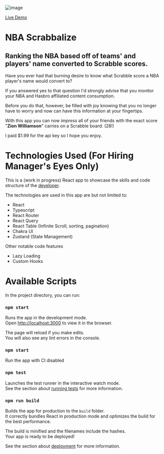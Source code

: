![image](https://user-images.githubusercontent.com/51007432/224230005-761efec4-6c34-4e8f-a79f-b261e1b7cc36.png)

[Live Demo](https://dainty-kelpie-cbc8d7.netlify.app/)

# NBA Scrabbalize

## Ranking the NBA based off of teams' and players' name converted to Scrabble scores.

Have you ever had that burning desire to know what Scrabble score a NBA player's name would convert to?

If you answered yes to that question I'd strongly advise that you monitor your NBA and Hasbro affiliated content consumption.

Before you do that, however, be filled with joy knowing that you no longer have to worry and now can have this information at your fingertips.

With this app you can now _impress_ all of your friends with the exact score "**Zion Williamson**" carries on a Scrabble board. (28!)

I paid $1.99 for the api key so I hope you enjoy.

# Technologies Used (For Hiring Manager's Eyes Only)

This is a (work in progress) React app to showcase the skills and code structure of the [developer](https://github.com/brandondorner).

The technologies are used in this app are but not limited to:

- React
- Typescript
- React Router
- React Query
- React Table (Infinite Scroll, sorting, pagination)
- Chakra UI
- Zustand (State Management)

Other notable code features

- Lazy Loading
- Custom Hooks

# Available Scripts

In the project directory, you can run:

### `npm start`

Runs the app in the development mode.\
Open [http://localhost:3000](http://localhost:3000) to view it in the browser.

The page will reload if you make edits.\
You will also see any lint errors in the console.

### `npm start`

Run the app with CI disabled

### `npm test`

Launches the test runner in the interactive watch mode.\
See the section about [running tests](https://facebook.github.io/create-react-app/docs/running-tests) for more information.

### `npm run build`

Builds the app for production to the `build` folder.\
It correctly bundles React in production mode and optimizes the build for the best performance.

The build is minified and the filenames include the hashes.\
Your app is ready to be deployed!

See the section about [deployment](https://facebook.github.io/create-react-app/docs/deployment) for more information.

